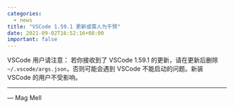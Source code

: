 ```yaml
---
categories:
  - news
title: "VSCode 1.59.1 更新或需人为干预"
date: 2021-09-02T16:52:16+08:00
important: false
---
```


VSCode 用户请注意：
若你接收到了 VSCode 1.59.1 的更新，请在更新后删除 `~/.vscode/args.json`，否则可能会遇到 VSCode 不能启动的问题。新装 VSCode 的用户不受影响。

---

— Mag Mell
